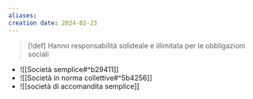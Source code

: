 ```yaml
---
aliases: 
creation date: 2024-02-23
---
```


>[!def]
>Hanno responsabilità solideale e illimitata per le obbligazioni sociali


- ![[Società semplice#^b29411]]
- ![[Società in norma collettive#^5b4256]]
- ![[società di accomandita semplice]]